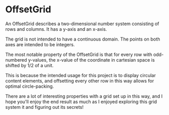 # OffsetGrid

An OffsetGrid describes a two-dimensional number system consisting of rows and columns.  It has a y-axis and an x-axis.

The grid is not intended to have a continuous domain.  The points on both axes are intended to be integers.

The most notable property of the OffsetGrid is that for every row with odd-numbered y-values, the x-value of the coordinate in cartesian space is shifted by 1/2 of a unit.

This is because the intended usage for this project is to display circular content elements, and offsetting every other row in this way allows for optimal circle-packing.

There are a lot of interesting properties with a grid set up in this way, and I hope you'll enjoy the end result as much as I enjoyed exploring this grid system it and figuring out its secrets!